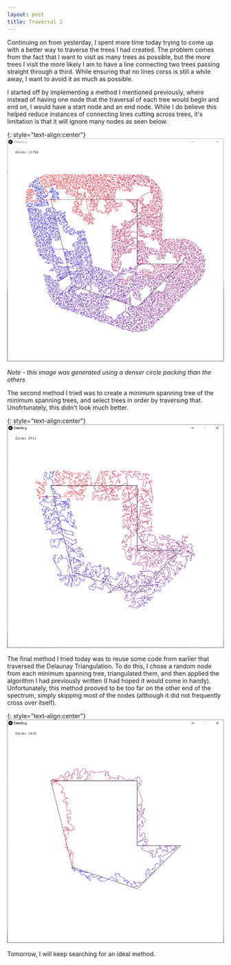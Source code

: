 ```yaml
---
layout: post
title: Traversal 2
---
```


Continuing on from yesterday, I spent more time today trying to come up with a better way to traverse the trees I had created. The problem comes from the fact that I want to visit as many trees as possible, but the more trees I visit the more likely I am to have a line connecting two trees passing straight through a third. While ensuring that no lines corss is still a while away, I want to avoid it as much as possible.

I started off by implementing a method I mentioned previously, where instead of having one node that the traversal of each tree would begin and end on, I would have a start node and an end node. While I do believe this helped reduce instances of connecting lines cutting across trees, it's limitation is that it will ignore many nodes as seen below.

{: style="text-align:center"}
![Chunks are missing from a curve approximating a polyline.](https://raw.githubusercontent.com/MichaelMBradley/Detailing/gh-pages/_assets/05-27/quotesmartunquote.png)

*Note - this image was generated using a denser circle packing than the others*

The second method I tried was to create a minimum spanning tree of the minimum spanning trees, and select trees in order by traversing that. Unofrtunately, this didn't look much better.

{: style="text-align:center"}
![Chunks are missing from a curve approximating a polyline, but in a different way.](https://raw.githubusercontent.com/MichaelMBradley/Detailing/gh-pages/_assets/05-27/KruskalRecurse.png)

The final method I tried today was to reuse some code from earlier that traversed the Delaunay Triangulation. To do this, I chose a random node from each minimum spanning tree, triangulated them, and then applied the algorithm I had previously written (I had hoped it would come in handy). Unfortunately, this method prooved to be too far on the other end of the spectrum, simply skipping most of the nodes (although it did not frequently cross over itself).

{: style="text-align:center"}
![A jagged polyline approximates another polyline.](https://raw.githubusercontent.com/MichaelMBradley/Detailing/gh-pages/_assets/05-27/OldAndNew.png)

Tomorrow, I will keep searching for an ideal method.
